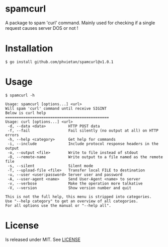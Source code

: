 # spamcurl
A package to spam 'curl' command. Mainly used for checking if a single request causes server DOS or not !

# Installation

`$ go install github.com/phvietan/spamcurl@v1.0.1`

# Usage

`$ spamcurl -h`

```
Usage: spamcurl [options...] <url>
Will spam 'curl' command until receive SIGINT
Below is curl help
==============================================
Usage: curl [options...] <url>
 -d, --data <data>          HTTP POST data
 -f, --fail                 Fail silently (no output at all) on HTTP errors
 -h, --help <category>      Get help for commands
 -i, --include              Include protocol response headers in the output
 -o, --output <file>        Write to file instead of stdout
 -O, --remote-name          Write output to a file named as the remote file
 -s, --silent               Silent mode
 -T, --upload-file <file>   Transfer local FILE to destination
 -u, --user <user:password> Server user and password
 -A, --user-agent <name>    Send User-Agent <name> to server
 -v, --verbose              Make the operation more talkative
 -V, --version              Show version number and quit

This is not the full help, this menu is stripped into categories.
Use "--help category" to get an overview of all categories.
For all options use the manual or "--help all".
```

# License

Is released under MIT. See [LICENSE](./LICENSE)
